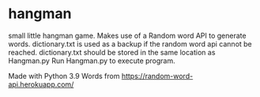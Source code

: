 # hangman
small little hangman game. Makes use of a Random word API to generate words. 
dictionary.txt is used as a backup if the random word api cannot be reached. dictionary.txt should be stored in the same location as Hangman.py
Run Hangman.py to execute program.

Made with Python 3.9
Words from https://random-word-api.herokuapp.com/
